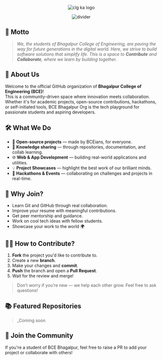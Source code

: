 <p align="center">
<img src="https://i.postimg.cc/nhpf3Qwm/BHAGALPUR-COLLEGE-OF-ENGINEERING-1-removebg-preview.png" alt="clg ka logo">
</p>

<p align="center">
  <img src="https://i.postimg.cc/qBZBFgXZ/203-2033269-decorative-line-dividers-hd-png-download-removebg-preview-1.png" alt="divider" />
</p>


## 🌟 Motto
> *We, the students of Bhagalpur College of Engineering, are paving the way for future generations in the digital world. Here, we strive to build software solutions that simplify life. This is a space to **Contribute** and **Collaborate**, where we learn by building together.*



## 🚀 About Us

Welcome to the official GitHub organization of **Bhagalpur College of Engineering (BCE)**!  
This is a community-driven space where innovation meets collaboration. Whether it's for academic projects, open-source contributions, hackathons, or self-initiated tools, BCE Bhagalpur Org is the tech playground for passionate students and aspiring developers.



## 🛠 What We Do

- 🔧 **Open-source projects** — made by BCEians, for everyone.
- 🧠 **Knowledge sharing** — through repositories, documentation, and collab learning.
- 🌐 **Web & App Development** — building real-world applications and utilities.
- 💡 **Project Showcases** — highlight the best work of our brilliant minds.
- 🤝 **Hackathons & Events** — collaborating on challenges and projects in real-time.


## 📌 Why Join?

- Learn Git and GitHub through real collaboration.
- Improve your resume with meaningful contributions.
- Get peer mentorship and guidance.
- Work on cool tech ideas with fellow students.
- Showcase your work to the world 🌍


## 🧑‍💻 How to Contribute?

1. **Fork** the project you'd like to contribute to.
2. Create a new **branch**.
3. Make your changes and **commit**.
4. **Push** the branch and open a **Pull Request**.
5. Wait for the review and merge!

> Don’t worry if you’re new — we help each other grow. Feel free to ask questions!


## 📚 Featured Repositories

> _Coming soon

## 🙌 Join the Community

If you're a student of BCE Bhagalpur, feel free to raise a PR to add your project or collaborate with others!
